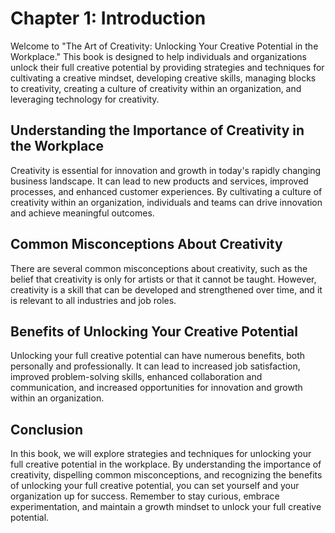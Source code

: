Chapter 1: Introduction
=======================

Welcome to "The Art of Creativity: Unlocking Your Creative Potential in the Workplace." This book is designed to help individuals and organizations unlock their full creative potential by providing strategies and techniques for cultivating a creative mindset, developing creative skills, managing blocks to creativity, creating a culture of creativity within an organization, and leveraging technology for creativity.

Understanding the Importance of Creativity in the Workplace
-----------------------------------------------------------

Creativity is essential for innovation and growth in today's rapidly changing business landscape. It can lead to new products and services, improved processes, and enhanced customer experiences. By cultivating a culture of creativity within an organization, individuals and teams can drive innovation and achieve meaningful outcomes.

Common Misconceptions About Creativity
--------------------------------------

There are several common misconceptions about creativity, such as the belief that creativity is only for artists or that it cannot be taught. However, creativity is a skill that can be developed and strengthened over time, and it is relevant to all industries and job roles.

Benefits of Unlocking Your Creative Potential
---------------------------------------------

Unlocking your full creative potential can have numerous benefits, both personally and professionally. It can lead to increased job satisfaction, improved problem-solving skills, enhanced collaboration and communication, and increased opportunities for innovation and growth within an organization.

Conclusion
----------

In this book, we will explore strategies and techniques for unlocking your full creative potential in the workplace. By understanding the importance of creativity, dispelling common misconceptions, and recognizing the benefits of unlocking your full creative potential, you can set yourself and your organization up for success. Remember to stay curious, embrace experimentation, and maintain a growth mindset to unlock your full creative potential.

